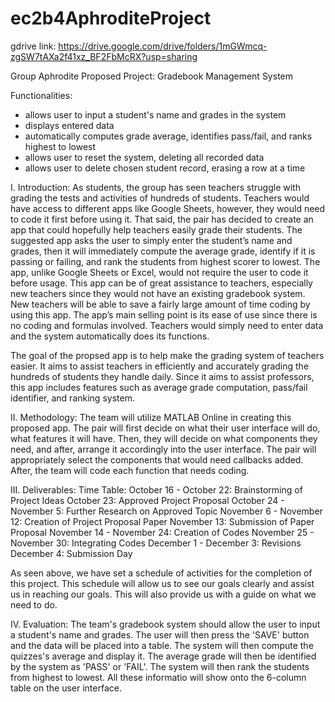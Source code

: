 # ec2b4AphroditeProject

gdrive link: https://drive.google.com/drive/folders/1mGWmcq-zgSW7tAXa2f41xz_BF2FbMcRX?usp=sharing

Group Aphrodite
Proposed Project: Gradebook Management System

Functionalities:
- allows user to input a student's name and grades in the system
- displays entered data
- automatically computes grade average, identifies pass/fail, and ranks highest to lowest
- allows user to reset the system, deleting all recorded data
- allows user to delete chosen student record, erasing a row at a time


I. Introduction: 
As students, the group has seen teachers struggle with grading the tests and activities of hundreds of students. Teachers would have access to different apps like Google Sheets, however, they would need to code it first before using it. That said, the pair has decided to create an app that could hopefully help teachers easily grade their students. The suggested app asks the user to simply enter the student’s name and grades, then it will immediately compute the average grade, identify if it is passing or failing, and rank the students from highest scorer to lowest. The  app, unlike Google Sheets or Excel, would not require the user to code it before usage. This app can be of great assistance to teachers, especially new teachers since they would not have an existing gradebook system. New teachers will be able to save a fairly large amount of time coding by using this app. The app’s main selling point is its ease of use since there is no coding and formulas involved. Teachers would simply need to enter data and the system automatically does its functions.

The goal of the propsed app is to help make the grading system of teachers easier. It aims to assist teachers in efficiently and accurately grading the hundreds of students they handle daily. Since it aims to assist professors, this app includes features such as average grade computation, pass/fail identifier, and ranking system. 


II. Methodology: 
The team will utilize MATLAB Online in creating this proposed app. The pair will first decide on what their user interface will do, what features it will have. Then, they will decide on what components they need, and after, arrange it accordingly into the user interface. The pair will appropriately select the components that would need callbacks added. After, the team will code each function that needs coding. 


III. Deliverables: 
Time Table: 
October 16 - October 22: Brainstorming of Project Ideas
October 23: Approved Project Proposal
October 24 - November 5: Further Research on Approved Topic
November 6 - November 12: Creation of Project Proposal Paper
November 13: Submission of Paper Proposal
November 14 - November 24: Creation of Codes
November 25 - November 30: Integrating Codes
December 1 - December 3: Revisions
December 4: Submission Day

As seen above, we have set a schedule of activities for the completion of this project. This schedule will allow us to see our goals clearly and assist us in reaching our goals. This will also provide us with a guide on what we need to do.

IV. Evaluation:
The team's gradebook system should allow the user to input a student's name and grades. The user will then press the 'SAVE' button and the data will be placed into a table. The system will then compute the quizzes's average and display it. The average grade will then be identified by the system as 'PASS' or 'FAIL'. The system will then rank the students from highest to lowest. All these informatio will show onto the 6-column table on the user interface.

